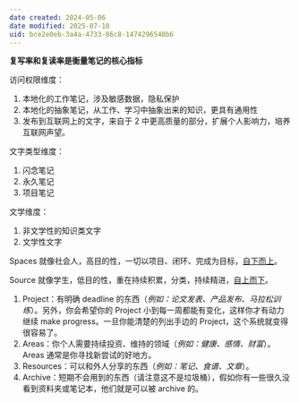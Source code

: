 ```yaml
---
date created: 2024-05-06
date modified: 2025-07-10
uid: bce2e0eb-3a4a-4733-86c8-1474296540b6
---
```

**复写率和复读率是衡量笔记的核心指标**

<!-- more -->

访问权限维度：

1. 本地化的工作笔记，涉及敏感数据，隐私保护
2. 本地化的抽象笔记，从工作、学习中抽象出来的知识，更具有通用性
3. 发布到互联网上的文字，来自于 2 中更高质量的部分，扩展个人影响力，培养互联网声望。

文字类型维度：

1. 闪念笔记
2. 永久笔记
3. 项目笔记

文学维度：

1. 非文学性的知识类文字
2. 文学性文字

Spaces 就像社会人，高目的性，一切以项目、闭环、完成为目标，[自下而上](自下而上)。

Source 就像学生，低目的性，重在持续积累，分类，持续精进，[自上而下](自上而下)。

1. Project：有明确 deadline 的东西（*例如：论文发表、产品发布、马拉松训练*）。另外，你会希望你的 Project 小到每一周都能有变化，这样你才有动力继续 make progress。一旦你能清楚的列出手边的 Project，这个系统就变得很容易了。
2. Areas：你个人需要持续投资、维持的领域（*例如：健康、感情、财富*）。Areas 通常是你寻找新尝试的好地方。
3. Resources：可以和外人分享的东西（*例如：笔记、食谱、文章*）。
4. Archive：短期不会用到的东西（请注意这不是垃圾桶），假如你有一些很久没看到资料夹或笔记本，他们就是可以被 archive 的。
